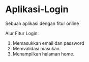 # Aplikasi-Login
Sebuah aplikasi dengan fitur online

Alur Fitur Login:
1. Memasukkan email dan password
2. Memvalidasi masukan.
3. Menampilkan halaman home.
